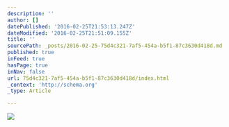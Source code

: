 ```yaml
---
description: ''
author: []
datePublished: '2016-02-25T21:53:13.247Z'
dateModified: '2016-02-25T21:51:09.155Z'
title: ''
sourcePath: _posts/2016-02-25-75d4c321-7af5-454a-b5f1-87c3630d418d.md
published: true
inFeed: true
hasPage: true
inNav: false
url: 75d4c321-7af5-454a-b5f1-87c3630d418d/index.html
_context: 'http://schema.org'
_type: Article

---
```

![](https://the-grid-user-content.s3-us-west-2.amazonaws.com/11751b54-646d-4a8d-815d-55899bf3c8a5.png)